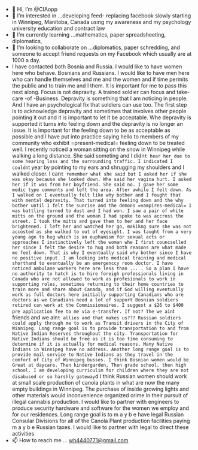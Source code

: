 - 👋 Hi, I’m @CIAopp
- 👀 I’m interested in ...developing feed- replacing facebook slowly starting in Winnipeg, Manitoba, Canada using my awareness and my psychology university education and contract law
- 🌱 I’m currently learning ...mathematics, paper spreadsheeting, diplomatics, 
- 💞️ I’m looking to collaborate on ...diplomatics, paper schredding, and someone to accept friend requests on my Facebook which usually are at 1000 a day.
- I have contacted both Bosnia and Russia.
I would like to have women here who behave. Bosnians and Russians.
I would like to have men here who can handle themselves and me and the women and if time permits the public and to train me and I them. It is important for me to pass this next along.
Focus is not depravity. A trained soldier can focus and take-care -of -Business.
Depravity is something that I am noticing in people. And I have an psychological fix that soldiers can use too.
The first step is to acknowledge depravity and sometimes that involves other people pointing it out and it is important to let it be acceptable.
Whe depravity is supported it turns into feeling down and the depravity is no longer an issue.
It is important for the feeling down to be as acceptable as possible and I have put into practice saying hello to members of my community who exhibit =present-medical= feeling down to be treated well. I recently noticed a woman sitting on the snow in Winnipeg while walking a long distance.
She said someting and I didn`t hear her due to some hearing loss and the surrounding traffic.
I indicated I couldn`t year by pointing to my ears and shrugging my shoulders and I walked closer. I can`t remember what she said but I asked her if she was okay because she looked down. Whe said her vagina hurt. I asked her if it was from her boyfriend. She said no. I gave her some medic type comments and left the area. After awhile I felt down.
As I walked on I eventually felt like why bother and I fought that with mental depravity. That turned into feeling down and the why bother until I felt the sunrise and the demons =vampires-medical= I was battling turned to dust and I had won. I saw a pair of white mitts on the ground and the woman I had spoke to was accross the street. I took the mitts and gave them to her and her face brightened. I left her and watched her go, makikng sure she was not accosted as she walked to out of eyesight.
I was taught from a very young age to hug which is an euphamism for sexual acts or approaches
I instinctively left the woman whe I first councselled her since I felt the desire to hug and both reasons are what made me feel down. That is why I eventually said why bother since I have no positive input.
I am looking into medical training and medical shorthand to eventually be an emergenccy room doctor. I have noticed ambulane workers here are less than ... . So a plan I have no authority to hatch is to hire foreigh professionals living in Canada who are not allowed to work as profesionals to work in supporting roles, sometimes returning to their home countries to train more and share about Canada, and if God willing eventually work as full doctors here initially supporting Canadians who are doctors as we Canadians need a lot of support
Bosnian soldiers retired can work at the Commissionaires. I suggest a $26 to $400 pre application fee to me via e-transfer. If not? The we ain`t friends and we ain`t allies and that makes us???
Russian soldiers could apply through me to work as Transit drivers in the City of Winnipeg. Long range goal is to provide transportation to and from Native Indian Reserves throughout the city. Transportation for Native Indians should be free as it is too time consuming to determine if it is actually for medical reasons. Many Native Indians in Winnipeg have no address. Another long range goal is to provide mail service to Native Indians as they travel in the comfort of City of Winnipeg busses.
I think Bosnian women would be Great at daycare. Then kindergarden, Then grade school. then high school. I am developing curriculim for children where they are not disabused or so harshly gateway`d
I think Russian women should work at small scale production of canola plants in what are now the many empty buildings in Winnipeg. The purchase of inside growing lights and other materials would inconvenience organized crime in their pursuit of illegal cannabis production. I would like to partner with engineers to produce security hardware and software for the women we employ and for our residences. Long range goal is to m a y b e have legal Russian Consular Divisions for all of the Canola Plant production facilities paying m a y b e Russian taxes. I would like to partner with legal to direct these activities
- 📫 How to reach me ... wh4440771@gmail.com

<!---
CIAopp/CIAopp is a ✨ special ✨ repository because its `README.md` (this file) appears on your GitHub profile.
You can click the Preview link to take a look at your changes.
--->
